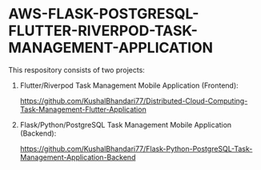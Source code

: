 # AWS-FLASK-POSTGRESQL-FLUTTER-RIVERPOD-TASK-MANAGEMENT-APPLICATION

This respository consists of two projects:
1. Flutter/Riverpod Task Management Mobile Application (Frontend):

   https://github.com/KushalBhandari77/Distributed-Cloud-Computing-Task-Management-Flutter-Application
   


3. Flask/Python/PostgreSQL Task Management Mobile Application (Backend):

   https://github.com/KushalBhandari77/Flask-Python-PostgreSQL-Task-Management-Application-Backend
